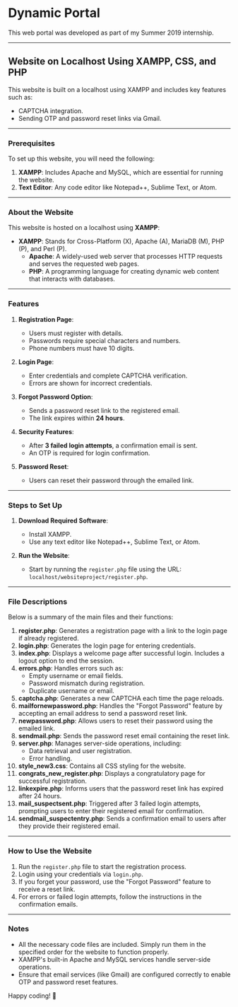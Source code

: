 # Dynamic Portal  
This web portal was developed as part of my Summer 2019 internship.  

---

## Website on Localhost Using XAMPP, CSS, and PHP  

This website is built on a localhost using XAMPP and includes key features such as:  
- CAPTCHA integration.  
- Sending OTP and password reset links via Gmail.  

---

### Prerequisites  
To set up this website, you will need the following:  
1. **XAMPP**: Includes Apache and MySQL, which are essential for running the website.  
2. **Text Editor**: Any code editor like Notepad++, Sublime Text, or Atom.  

---

### About the Website  
This website is hosted on a localhost using **XAMPP**:  
- **XAMPP**: Stands for Cross-Platform (X), Apache (A), MariaDB (M), PHP (P), and Perl (P).  
  - **Apache**: A widely-used web server that processes HTTP requests and serves the requested web pages.  
  - **PHP**: A programming language for creating dynamic web content that interacts with databases.

---

### Features  
1. **Registration Page**:  
   - Users must register with details.  
   - Passwords require special characters and numbers.  
   - Phone numbers must have 10 digits.  

2. **Login Page**:  
   - Enter credentials and complete CAPTCHA verification.  
   - Errors are shown for incorrect credentials.  

3. **Forgot Password Option**:  
   - Sends a password reset link to the registered email.  
   - The link expires within **24 hours**.  

4. **Security Features**:  
   - After **3 failed login attempts**, a confirmation email is sent.  
   - An OTP is required for login confirmation.  

5. **Password Reset**:  
   - Users can reset their password through the emailed link.  

---

### Steps to Set Up  
1. **Download Required Software**:  
   - Install XAMPP.  
   - Use any text editor like Notepad++, Sublime Text, or Atom.  

2. **Run the Website**:  
   - Start by running the `register.php` file using the URL: `localhost/websiteproject/register.php`.  

---

### File Descriptions  
Below is a summary of the main files and their functions:  

1. **register.php**: Generates a registration page with a link to the login page if already registered.  
2. **login.php**: Generates the login page for entering credentials.  
3. **index.php**: Displays a welcome page after successful login. Includes a logout option to end the session.  
4. **errors.php**: Handles errors such as:  
   - Empty username or email fields.  
   - Password mismatch during registration.  
   - Duplicate username or email.  
5. **captcha.php**: Generates a new CAPTCHA each time the page reloads.  
6. **mailfornewpassword.php**: Handles the "Forgot Password" feature by accepting an email address to send a password reset link.  
7. **newpassword.php**: Allows users to reset their password using the emailed link.  
8. **sendmail.php**: Sends the password reset email containing the reset link.  
9. **server.php**: Manages server-side operations, including:  
   - Data retrieval and user registration.  
   - Error handling.  
10. **style_new3.css**: Contains all CSS styling for the website.  
11. **congrats_new_register.php**: Displays a congratulatory page for successful registration.  
12. **linkexpire.php**: Informs users that the password reset link has expired after 24 hours.  
13. **mail_suspectsent.php**: Triggered after 3 failed login attempts, prompting users to enter their registered email for confirmation.  
14. **sendmail_suspectentry.php**: Sends a confirmation email to users after they provide their registered email.  

---

### How to Use the Website  
1. Run the `register.php` file to start the registration process.  
2. Login using your credentials via `login.php`.  
3. If you forget your password, use the "Forgot Password" feature to receive a reset link.  
4. For errors or failed login attempts, follow the instructions in the confirmation emails.  

---

### Notes  
- All the necessary code files are included. Simply run them in the specified order for the website to function properly.  
- XAMPP's built-in Apache and MySQL services handle server-side operations.  
- Ensure that email services (like Gmail) are configured correctly to enable OTP and password reset features.  

Happy coding! 🚀
